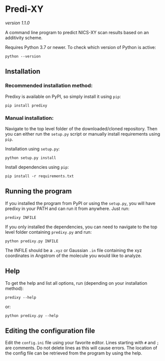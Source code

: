 # Predi-XY

*version 1.1.0*

A command line program to predict NICS-XY scan results based on an additivity scheme.

Requires Python 3.7 or newer. To check which version of Python is active:
```
python --version
```

## Installation

### Recommended installation method:

Predixy is available on PyPI, so simply install it using `pip`:
```
pip install predixy
```

### Manual installation:

Navigate to the top level folder of the downloaded/cloned repository. Then you can either run the `setup.py` script or manually install requirements using `pip`.

Installation using `setup.py`:
```
python setup.py install
```

Install dependencies using `pip`:
```
pip install -r requirements.txt
```

## Running the program

If you installed the program from PyPI or using the `setup.py`, you will have predixy in your PATH and can run it from anywhere. Just run:
```
predixy INFILE
```

If you only installed the dependencies, you can need to navigate to the top level folder containing `predixy.py` and run:

```
python predixy.py INFILE
```

The INFILE should be a `.xyz` or Gaussian `.in` file containing the xyz coordinates in Angstrom of the molecule you would like to analyze.

## Help

To get the help and list all options, run (depending on your installation method):

```
predixy --help
```

or:

```
python predixy.py --help
```

## Editing the configuration file

Edit the `config.ini` file using your favorite editor. Lines starting with `#` and `;` are comments. Do not delete lines as this will cause errors.
The location of the config file can be retrieved from the program by using the help.
